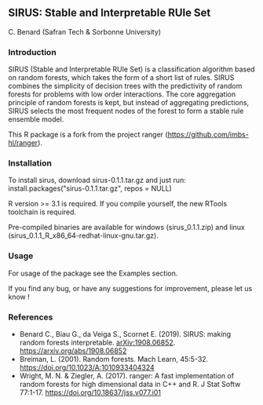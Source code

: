 
## SIRUS: Stable and Interpretable RUle Set
C. Benard (Safran Tech & Sorbonne University)

### Introduction
SIRUS (Stable and Interpretable RUle Set) is a classification algorithm based on random forests, which takes the form of a short list of rules. 
SIRUS combines the simplicity of decision trees with the predictivity of random forests for problems with low order interactions. 
The core aggregation principle of random forests is kept, but instead of aggregating predictions, SIRUS selects the most frequent nodes of the forest to form a stable rule ensemble model.

This R package is a fork from the  project ranger (https://github.com/imbs-hl/ranger).

### Installation
To install sirus, download sirus-0.1.1.tar.gz and just run:
	install.packages("sirus-0.1.1.tar.gz", repos = NULL)

R version >= 3.1 is required. If you compile yourself, the new RTools toolchain is required.

Pre-compiled binaries are available for windows (sirus_0.1.1.zip) and linux (sirus_0.1.1_R_x86_64-redhat-linux-gnu.tar.gz).


### Usage
For usage of the package see the Examples section. 

If you find any bug, or have any suggestions for improvement, please let us know !

### References
* Benard C., Biau G., da Veiga S., Scornet E. (2019). SIRUS: making random forests interpretable. <arXiv:1908.06852>. https://arxiv.org/abs/1908.06852
* Breiman, L. (2001). Random forests. Mach Learn, 45:5-32. https://doi.org/10.1023/A:1010933404324
* Wright, M. N. & Ziegler, A. (2017). ranger: A fast implementation of random forests for high dimensional data in C++ and R. J Stat Softw 77:1-17. https://doi.org/10.18637/jss.v077.i01

